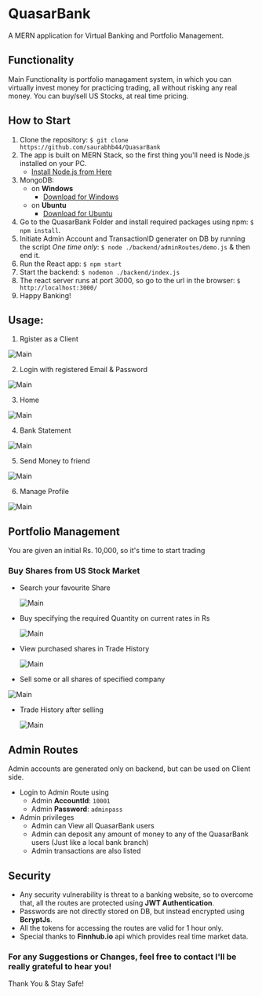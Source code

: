 # QuasarBank

   A MERN application for Virtual Banking and Portfolio Management.

## Functionality
   Main Functionality is portfolio managament system, in which you can virtually invest money for practicing trading, all without risking any real money.
   You can buy/sell US Stocks, at real time pricing.

## How to Start

1) Clone the repository: `$ git clone https://github.com/saurabhb44/QuasarBank`
2) The app is built on MERN Stack, so the first thing you'll need is Node.js installed on your PC. 
    * [Install Node.js from Here](https://nodejs.org/en/download/)
3) MongoDB: 
    * on **Windows**
      * [Download for Windows](https://fastdl.mongodb.org/windows/mongodb-windows-x86_64-4.4.0-signed.msi)
    * on **Ubuntu**
      * [Download for Ubuntu](https://repo.mongodb.org/apt/ubuntu/dists/focal/mongodb-org/4.4/multiverse/binary-amd64/mongodb-org-server_4.4.0_amd64.deb)
4) Go to the QuasarBank Folder and install required packages using npm: `$ npm install`.
5) Initiate Admin Account and TransactionID generater on DB by running the script *One time only*: `$ node ./backend/adminRoutes/demo.js` & then end it.
6) Run the React app: `$ npm start`
7) Start the backend: `$ nodemon ./backend/index.js`
8) The react server runs at port 3000, so go to the url in the browser: `$ http://localhost:3000/`
9) Happy Banking!

## Usage:
1) Rgister as a Client

  ![Main](./ScreenShots/Register.png)

2) Login with registered Email & Password

  ![Main](./ScreenShots/LoginPage.png)
  
3) Home

  ![Main](./ScreenShots/Home.png)  
  
4) Bank Statement

  ![Main](./ScreenShots/BankStatement_Cropped.png)
  
5) Send Money to friend

  ![Main](./ScreenShots/SendMoney.png)
  
6) Manage Profile

  ![Main](./ScreenShots/Profile.png)
  
## Portfolio Management
   You are given an initial Rs. 10,000, so it's time to start trading

   ### Buy Shares from US Stock Market
   * Search your favourite Share

     ![Main](./ScreenShots/buyShares.png)

   * Buy specifying the required Quantity on current rates in Rs

     ![Main](./ScreenShots/buyWindow.png)

   * View purchased shares in Trade History

     ![Main](./ScreenShots/TradeHistory.png)

   * Sell some or all shares of specified company

   ![Main](./ScreenShots/SellWindow.png)

   * Trade History after selling

       ![Main](./ScreenShots/TradeHistoryAfterSelling.png)

## Admin Routes
   Admin accounts are generated only on backend, but can be used on Client side.
   * Login to Admin Route using
      * Admin **AccountId**: `10001`
      * Admin **Password**: `adminpass`
   * Admin privileges
      * Admin can View all QuasarBank users
      * Admin can deposit any amount of money to any of the QuasarBank users (Just like a local bank branch)
      * Admin transactions are also listed
## Security
   * Any security vulnerability is threat to a banking website, so to overcome that, all the routes are protected using **JWT Authentication**.
   * Passwords are not directly stored on DB, but instead encrypted using **BcryptJs**.
   * All the tokens for accessing the routes are valid for 1 hour only.
   * Special thanks to **Finnhub.io** api which provides real time market data.
   
### For any Suggestions or Changes, feel free to contact I'll be really grateful to hear you!

Thank You & Stay Safe!
